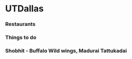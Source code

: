 # UTDallas

### Restaurants

### Things to do

### Shobhit - Buffalo Wild wings, Madurai Tattukadai
